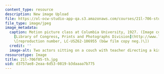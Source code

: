 ```yaml
---
content_type: resource
description: New image Upload
file: https://ol-ocw-studio-app-qa.s3.amazonaws.com/courses/21l-706-studies-in-film-fall-2005/d3757ae82eaa6d530819b3daaaa7b775_21l-706f05-th.jpg
file_type: image/jpeg
image_metadata:
  caption: Motion picture class at Columbia University, 1927. (Image courtesy of the
    [Library of Congress, Prints and Photographs Division](http://www.loc.gov/rr/print)
    \[reproduction number, LC-USZ62-106955 (b&w film copy neg.)\])
  credit: ''
  image-alt: Two actors sitting on a couch with teacher directing a kissing scene.
resourcetype: Image
title: 21l-706f05-th.jpg
uid: d3757ae8-2eaa-6d53-0819-b3daaaa7b775
---
```

